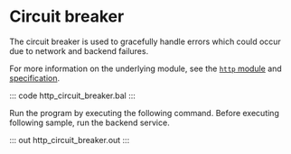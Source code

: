 # Circuit breaker

The circuit breaker is used to gracefully handle errors which could occur due to network and backend failures.

For more information on the underlying module, see the [`http` module](https://lib.ballerina.io/ballerina/http/latest/) and [specification](https://ballerina.io/spec/http/#2415-circuit-breaker).

::: code http_circuit_breaker.bal :::

Run the program by executing the following command.
Before executing following sample, run the backend service.

::: out http_circuit_breaker.out :::
